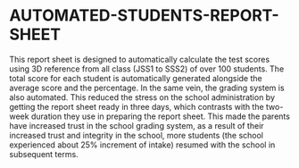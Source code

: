 # AUTOMATED-STUDENTS-REPORT-SHEET
This report sheet is designed to automatically calculate the test scores using 3D reference from all class (JSS1 to SSS2) of over 100 students. The total score for each student is automatically generated alongside the average score and the percentage. In the same vein, the grading system is also automated. 
This reduced the stress on the school administration by getting the report sheet ready in three days, which contrasts with the two-week duration they use in preparing the report sheet.
This made the parents have increased trust in the school grading system, as a result of their increased trust and integrity in the school, more students (the school experienced about 25% increment of intake) resumed with the school in subsequent terms.
